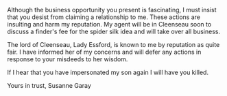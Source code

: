 Although the business opportunity you present is fascinating, I must insist that you desist from claiming a relationship to me. These actions are insulting and harm my reputation. My agent will be in Cleenseau soon to discuss a finder's fee for the spider silk idea and will take over all business.

The lord of Cleenseau, Lady Essford, is known to me by reputation as quite fair. I have informed her of my concerns and will defer any actions in response to your misdeeds to her wisdom.

If I hear that you have impersonated my son again I will have you killed.

Yours in trust,
Susanne Garay